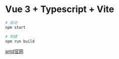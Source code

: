 # Vue 3 + Typescript + Vite

```bash
# 启动
npm start

# 构建
npm run build
```

[antd官网](https://2x.antdv.com/components/overview-cn/)